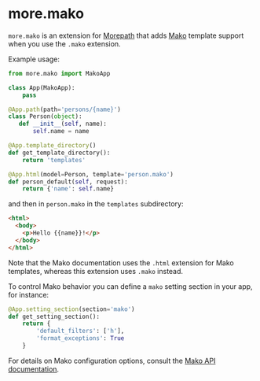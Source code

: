 # more.mako

`more.mako` is an extension for [Morepath](http://morepath.readthedocs.io) that adds [Mako](http://makotemplates.org)
template support when you use the `.mako` extension.

Example usage:

```python
from more.mako import MakoApp

class App(MakoApp):
    pass

@App.path(path='persons/{name}')
class Person(object):
   def __init__(self, name):
       self.name = name

@App.template_directory()
def get_template_directory():
    return 'templates'

@App.html(model=Person, template='person.mako')
def person_default(self, request):
    return {'name': self.name}
```

and then in `person.mako` in the `templates` subdirectory:

```html
<html>
  <body>
    <p>Hello {{name}}!</p>
  </body>
</html>
```

Note that the Mako documentation uses the `.html` extension for
Mako templates, whereas this extension uses `.mako` instead.

To control Mako behavior you can define a `mako` setting section
in your app, for instance:

```python
@App.setting_section(section='mako')
def get_setting_section():
    return {
        'default_filters': ['h'],
        'format_exceptions': True
    }
```

For details on Mako configuration options, consult the [Mako API
documentation](http://docs.makotemplates.org/en/latest/usage.html#api-reference).
